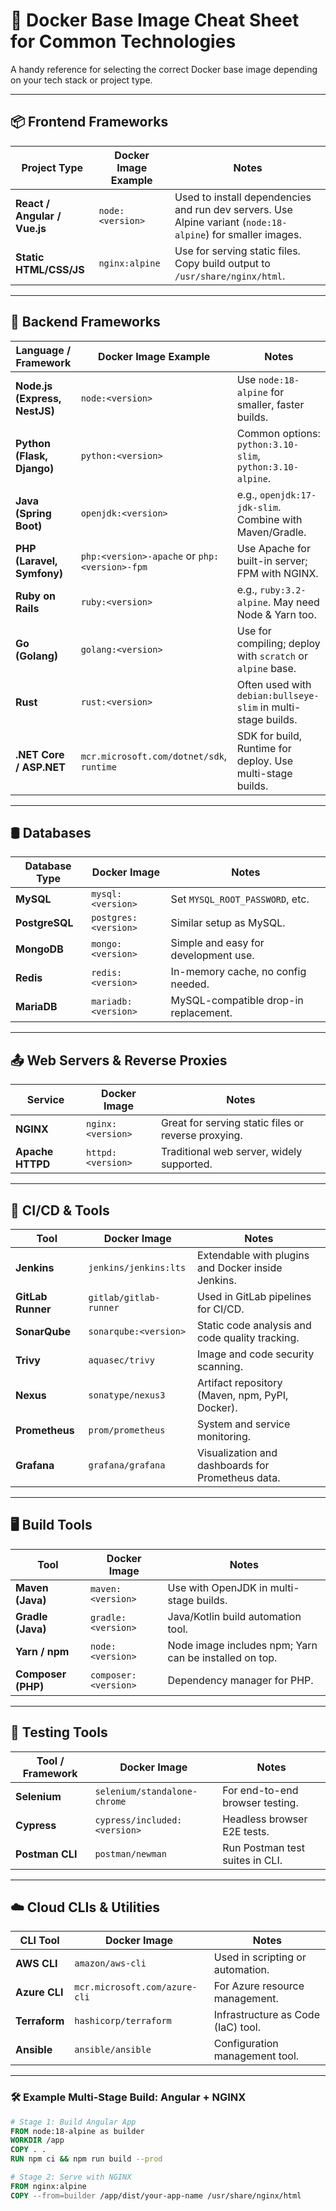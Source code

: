 # 📘 Docker Base Image Cheat Sheet for Common Technologies

A handy reference for selecting the correct Docker base image depending on your tech stack or project type.

---

## 📦 Frontend Frameworks

| Project Type               | Docker Image Example      | Notes                                                                 |
|----------------------------|---------------------------|-----------------------------------------------------------------------|
| **React / Angular / Vue.js** | `node:<version>`          | Used to install dependencies and run dev servers. Use Alpine variant (`node:18-alpine`) for smaller images. |
| **Static HTML/CSS/JS**     | `nginx:alpine`            | Use for serving static files. Copy build output to `/usr/share/nginx/html`. |

---

## 🧠 Backend Frameworks

| Language / Framework        | Docker Image Example                  | Notes                                                                 |
|-----------------------------|---------------------------------------|-----------------------------------------------------------------------|
| **Node.js (Express, NestJS)** | `node:<version>`                      | Use `node:18-alpine` for smaller, faster builds.                      |
| **Python (Flask, Django)**   | `python:<version>`                    | Common options: `python:3.10-slim`, `python:3.10-alpine`.             |
| **Java (Spring Boot)**       | `openjdk:<version>`                   | e.g., `openjdk:17-jdk-slim`. Combine with Maven/Gradle.              |
| **PHP (Laravel, Symfony)**   | `php:<version>-apache` or `php:<version>-fpm` | Use Apache for built-in server; FPM with NGINX.             |
| **Ruby on Rails**            | `ruby:<version>`                      | e.g., `ruby:3.2-alpine`. May need Node & Yarn too.                   |
| **Go (Golang)**              | `golang:<version>`                    | Use for compiling; deploy with `scratch` or `alpine` base.           |
| **Rust**                     | `rust:<version>`                      | Often used with `debian:bullseye-slim` in multi-stage builds.        |
| **.NET Core / ASP.NET**      | `mcr.microsoft.com/dotnet/sdk`, `runtime` | SDK for build, Runtime for deploy. Use multi-stage builds.     |

---

## 🛢️ Databases

| Database Type     | Docker Image        | Notes                                       |
|-------------------|---------------------|---------------------------------------------|
| **MySQL**         | `mysql:<version>`   | Set `MYSQL_ROOT_PASSWORD`, etc.             |
| **PostgreSQL**    | `postgres:<version>`| Similar setup as MySQL.                     |
| **MongoDB**       | `mongo:<version>`   | Simple and easy for development use.        |
| **Redis**         | `redis:<version>`   | In-memory cache, no config needed.          |
| **MariaDB**       | `mariadb:<version>` | MySQL-compatible drop-in replacement.       |

---

## 📤 Web Servers & Reverse Proxies

| Service         | Docker Image     | Notes                                     |
|------------------|------------------|-------------------------------------------|
| **NGINX**        | `nginx:<version>`| Great for serving static files or reverse proxying. |
| **Apache HTTPD** | `httpd:<version>`| Traditional web server, widely supported. |

---

## 🔧 CI/CD & Tools

| Tool            | Docker Image             | Notes                                                  |
|------------------|--------------------------|--------------------------------------------------------|
| **Jenkins**      | `jenkins/jenkins:lts`    | Extendable with plugins and Docker inside Jenkins.     |
| **GitLab Runner**| `gitlab/gitlab-runner`   | Used in GitLab pipelines for CI/CD.                    |
| **SonarQube**    | `sonarqube:<version>`    | Static code analysis and code quality tracking.        |
| **Trivy**        | `aquasec/trivy`          | Image and code security scanning.                      |
| **Nexus**        | `sonatype/nexus3`        | Artifact repository (Maven, npm, PyPI, Docker).        |
| **Prometheus**   | `prom/prometheus`        | System and service monitoring.                         |
| **Grafana**      | `grafana/grafana`        | Visualization and dashboards for Prometheus data.      |

---

## 🖥️ Build Tools

| Tool             | Docker Image        | Notes                                                       |
|------------------|---------------------|-------------------------------------------------------------|
| **Maven (Java)** | `maven:<version>`   | Use with OpenJDK in multi-stage builds.                     |
| **Gradle (Java)**| `gradle:<version>`  | Java/Kotlin build automation tool.                          |
| **Yarn / npm**   | `node:<version>`    | Node image includes npm; Yarn can be installed on top.      |
| **Composer (PHP)**| `composer:<version>`| Dependency manager for PHP.                                |

---

## 🧪 Testing Tools

| Tool / Framework   | Docker Image                  | Notes                                  |
|--------------------|-------------------------------|----------------------------------------|
| **Selenium**        | `selenium/standalone-chrome` | For end-to-end browser testing.        |
| **Cypress**         | `cypress/included:<version>` | Headless browser E2E tests.            |
| **Postman CLI**     | `postman/newman`             | Run Postman test suites in CLI.        |

---

## ☁️ Cloud CLIs & Utilities

| CLI Tool         | Docker Image                      | Notes                                 |
|------------------|-----------------------------------|---------------------------------------|
| **AWS CLI**      | `amazon/aws-cli`                  | Used in scripting or automation.      |
| **Azure CLI**    | `mcr.microsoft.com/azure-cli`     | For Azure resource management.        |
| **Terraform**    | `hashicorp/terraform`             | Infrastructure as Code (IaC) tool.    |
| **Ansible**      | `ansible/ansible`                 | Configuration management tool.        |

---

### 🛠️ Example Multi-Stage Build: Angular + NGINX

```dockerfile
# Stage 1: Build Angular App
FROM node:18-alpine as builder
WORKDIR /app
COPY . .
RUN npm ci && npm run build --prod

# Stage 2: Serve with NGINX
FROM nginx:alpine
COPY --from=builder /app/dist/your-app-name /usr/share/nginx/html

